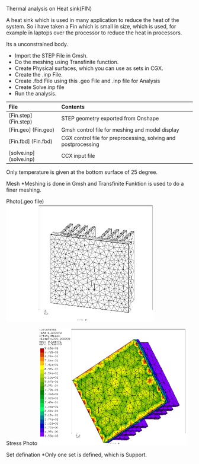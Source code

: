 Thermal analysis on Heat sink(FIN)

A heat sink which is used in many application to reduce the heat of the system.
So i have taken a Fin which is small in size, which is used, for example in laptops over the processor to reduce the heat in processors.

Its a unconstrained body.
* Import the STEP File in Gmsh.
* Do the meshing using Transfinite function.
* Create Physical surfaces, which you can use as sets in CGX.
* Create the .inp File.
* Create .fbd File using this .geo File and .inp file for Analysis
* Create Solve.inp file
* Run the analysis.

| File     | Contents       |
| :------- | :------------- |
| [Fin.step] (Fin.step) |  STEP geometry exported from Onshape |
| [Fin.geo] (Fin.geo) |	Gmsh  control file for meshing and model display |
| [Fin.fbd] (Fin.fbd)	| CGX control file for preprocessing, solving and postprocessing |
| [solve.inp] (solve.inp) |	  CCX input file |

Only temperature is given at the bottom surface of 25 degree.

Mesh 
*Meshing is done in Gmsh and Transfinite Funktion is used to do a finer meshing.

Photo(.geo file)
<img src="Refs/geo.png" width="400" title=".geo file">

Stress Photo
<img src="Refs/se.png" width="400" title="von Mises stress">

Set defination 
*Only one set is defined, which is Support.




